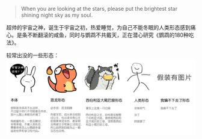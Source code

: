 > When you are looking at the stars, please put the brightest star shining night sky as my soul.

超帅的宇宙之神，诞生于宇宙之初，热爱睡觉，为自己不能冬眠的人类形态感到痛心。是条不断翻滚的咸鱼，同时与鹦鹉不共戴天，正在潜心研究《鹦鹉的180种吃法》。

较常出没的一些形态：
<img src="/img/about-god.png"/>